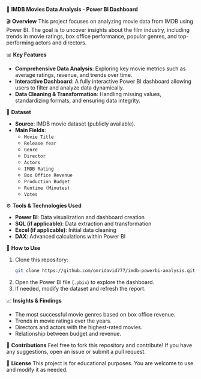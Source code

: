 📌 **IMDB Movies Data Analysis - Power BI Dashboard** 

 🎬 **Overview**
This project focuses on analyzing movie data from IMDB using Power BI. The goal is to uncover insights about the film industry, including trends in movie ratings, box office performance, popular genres, and top-performing actors and directors.  

 📊 **Key Features**
- **Comprehensive Data Analysis**: Exploring key movie metrics such as average ratings, revenue, and trends over time.  
- **Interactive Dashboard**: A fully interactive Power BI dashboard allowing users to filter and analyze data dynamically.  
- **Data Cleaning & Transformation**: Handling missing values, standardizing formats, and ensuring data integrity.  

 📂 **Dataset**
- **Source**: IMDB movie dataset (publicly available).  
- **Main Fields**:  
  - `Movie Title`  
  - `Release Year`  
  - `Genre`  
  - `Director`  
  - `Actors`  
  - `IMDB Rating`  
  - `Box Office Revenue`  
  - `Production Budget`  
  - `Runtime (Minutes)`  
  - `Votes`  

 ⚙️ **Tools & Technologies Used**
- **Power BI**: Data visualization and dashboard creation  
- **SQL (if applicable)**: Data extraction and transformation  
- **Excel (if applicable)**: Initial data cleaning  
- **DAX**: Advanced calculations within Power BI  

 🚀 **How to Use**
1. Clone this repository:  
   ```sh
   git clone https://github.com/omridavid777/imdb-powerbi-analysis.git
   ```
2. Open the Power BI file (`.pbix`) to explore the dashboard.  
3. If needed, modify the dataset and refresh the report.  

 📈 **Insights & Findings**
- The most successful movie genres based on box office revenue.  
- Trends in movie ratings over the years.  
- Directors and actors with the highest-rated movies.  
- Relationship between budget and revenue.  

 🤝 **Contributions**
Feel free to fork this repository and contribute! If you have any suggestions, open an issue or submit a pull request.  

 📜 **License**
This project is for educational purposes. You are welcome to use and modify it as needed.  
